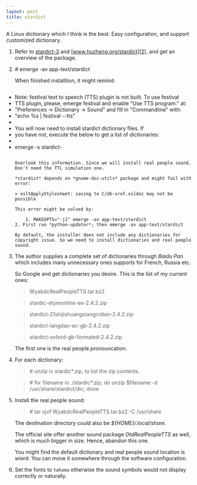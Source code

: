 ```yaml
---
layout: post
title: stardict
---
```

A Linux dictionary which I think is the best. Easy configuration, and support customized dictionary.

1. Refer to [stardict-3][1] and [www.huzheng.org/stardict][2], and get an overview of the package.
2. _#_ emerge -av app-text/stardict

    When finished installtion, it might remind:

    ```
* Note: festival text to speech (TTS) plugin is not built. To use festival
* TTS plugin, please, emerge festival and enable "Use TTS program." at:
* "Preferences -> Dictionary -> Sound" and fill in "Commandline" with:
* "echo %s | festival --tts"
* 
* You will now need to install stardict dictionary files. If
* you have not, execute the below to get a list of dictionaries:
* 
*   emerge -s stardict-
    ```

    Overlook this information. Since we will install real people sound. Don't need the TTL simulation one.

    *stardict* depends on *gnome-doc-utils* package and might fail with error:

    > xsltApplyStylesheet: saving to C/db-xref.xsldoc may not be possible

    This error might be solved by:

        1. MAKEOPTS="-j1" emerge -av app-text/stardict
	2. First run *python-updater*; then emerge -av app-text/stardict

    By default, the installer does not include any dictionaries for copyright issue. So we need to install dictionaries and real people sound.

3. The author supplies a complete set of dictionaries through *Baidu Pan* which includes many unnecessary ones supports for French, Russia etc.

    So Google and get dictionaries you desire. This is the list of my current ones:

    >WyabdcRealPeopleTTS.tar.bz2
    
    >stardic-etymonline-ee-2.4.2.zip

    >stardict-21shijishuangxiangcidian-2.4.2.zip

    >stardict-langdao-ec-gb-2.4.2.zip

    >stardict-oxford-gb-formated-2.4.2.zip

    The first one is the real people pronouncation.
4. For each dictionary:

    >_#_ unzip lv stardic*.zip, to list the zip contents.
    
    >_#_ for filename in ./stardic*.zip; do unzip $filename -d /usr/share/stardict/dic; done
5. Install the real people sound:

    >_#_ tar xjvf WyabdcRealPeopleTTS.tar.bz2 -C /usr/share

    The destination directory could also be *${HOME}/.local/share*.

    The official site offer another sound package *OtdRealPeopleTTS* as well, which is much bigger in size. Hence, abandon this one.

    You might find the default dictionary and real people sound location is wierd. You can move it somewhere through the software configuration.
6. Set the fonts to `tahoma` otherwise the sound symbols would not display correctly or naturally.

[1]:https://code.google.com/p/stardict-3/
[2]:http://www.huzheng.org/stardict/
